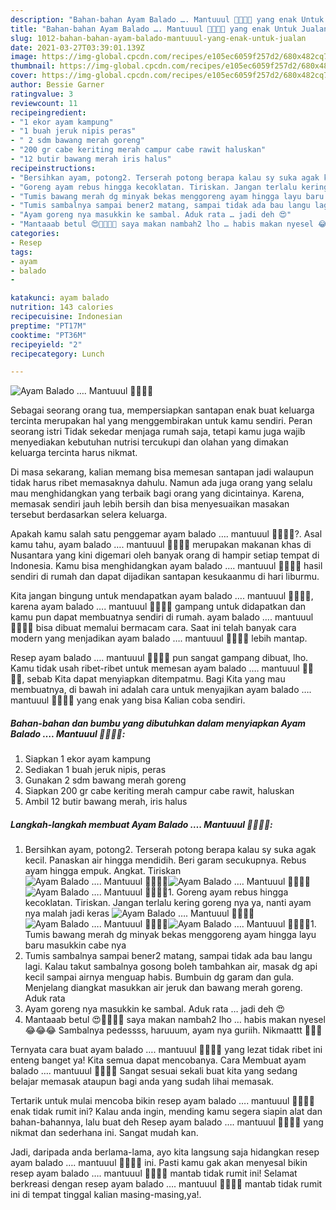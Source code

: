 ```yaml
---
description: "Bahan-bahan Ayam Balado …. Mantuuul 👍🏻👍🏻 yang enak Untuk Jualan"
title: "Bahan-bahan Ayam Balado …. Mantuuul 👍🏻👍🏻 yang enak Untuk Jualan"
slug: 1012-bahan-bahan-ayam-balado-mantuuul-yang-enak-untuk-jualan
date: 2021-03-27T03:39:01.139Z
image: https://img-global.cpcdn.com/recipes/e105ec6059f257d2/680x482cq70/ayam-balado-…-mantuuul-👍🏻👍🏻-foto-resep-utama.jpg
thumbnail: https://img-global.cpcdn.com/recipes/e105ec6059f257d2/680x482cq70/ayam-balado-…-mantuuul-👍🏻👍🏻-foto-resep-utama.jpg
cover: https://img-global.cpcdn.com/recipes/e105ec6059f257d2/680x482cq70/ayam-balado-…-mantuuul-👍🏻👍🏻-foto-resep-utama.jpg
author: Bessie Garner
ratingvalue: 3
reviewcount: 11
recipeingredient:
- "1 ekor ayam kampung"
- "1 buah jeruk nipis peras"
- " 2 sdm bawang merah goreng"
- "200 gr cabe keriting merah campur cabe rawit haluskan"
- "12 butir bawang merah iris halus"
recipeinstructions:
- "Bersihkan ayam, potong2. Terserah potong berapa kalau sy suka agak kecil. Panaskan air hingga mendidih. Beri garam secukupnya. Rebus ayam hingga empuk. Angkat. Tiriskan"
- "Goreng ayam rebus hingga kecoklatan. Tiriskan. Jangan terlalu kering goreng nya ya, nanti ayam nya malah jadi keras"
- "Tumis bawang merah dg minyak bekas menggoreng ayam hingga layu baru masukkin cabe nya"
- "Tumis sambalnya sampai bener2 matang, sampai tidak ada bau langu lagi. Kalau takut sambalnya gosong boleh tambahkan air, masak dg api kecil sampai airnya menguap habis. Bumbuin dg garam dan gula. Menjelang diangkat masukkan air jeruk dan bawang merah goreng. Aduk rata"
- "Ayam goreng nya masukkin ke sambal. Aduk rata … jadi deh 😍"
- "Mantaaab betul 😍👍🏻👍🏻 saya makan nambah2 lho … habis makan nyesel 😂😂😂 Sambalnya pedessss, haruuum, ayam nya guriih. Nikmaattt 🤣👍🏻"
categories:
- Resep
tags:
- ayam
- balado
- 

katakunci: ayam balado  
nutrition: 143 calories
recipecuisine: Indonesian
preptime: "PT17M"
cooktime: "PT36M"
recipeyield: "2"
recipecategory: Lunch

---
```



![Ayam Balado …. Mantuuul 👍🏻👍🏻](https://img-global.cpcdn.com/recipes/e105ec6059f257d2/680x482cq70/ayam-balado-…-mantuuul-👍🏻👍🏻-foto-resep-utama.jpg)

Sebagai seorang orang tua, mempersiapkan santapan enak buat keluarga tercinta merupakan hal yang menggembirakan untuk kamu sendiri. Peran seorang istri Tidak sekedar menjaga rumah saja, tetapi kamu juga wajib menyediakan kebutuhan nutrisi tercukupi dan olahan yang dimakan keluarga tercinta harus nikmat.

Di masa  sekarang, kalian memang bisa memesan santapan jadi walaupun tidak harus ribet memasaknya dahulu. Namun ada juga orang yang selalu mau menghidangkan yang terbaik bagi orang yang dicintainya. Karena, memasak sendiri jauh lebih bersih dan bisa menyesuaikan masakan tersebut berdasarkan selera keluarga. 



Apakah kamu salah satu penggemar ayam balado …. mantuuul 👍🏻👍🏻?. Asal kamu tahu, ayam balado …. mantuuul 👍🏻👍🏻 merupakan makanan khas di Nusantara yang kini digemari oleh banyak orang di hampir setiap tempat di Indonesia. Kamu bisa menghidangkan ayam balado …. mantuuul 👍🏻👍🏻 hasil sendiri di rumah dan dapat dijadikan santapan kesukaanmu di hari liburmu.

Kita jangan bingung untuk mendapatkan ayam balado …. mantuuul 👍🏻👍🏻, karena ayam balado …. mantuuul 👍🏻👍🏻 gampang untuk didapatkan dan kamu pun dapat membuatnya sendiri di rumah. ayam balado …. mantuuul 👍🏻👍🏻 bisa dibuat memalui bermacam cara. Saat ini telah banyak cara modern yang menjadikan ayam balado …. mantuuul 👍🏻👍🏻 lebih mantap.

Resep ayam balado …. mantuuul 👍🏻👍🏻 pun sangat gampang dibuat, lho. Kamu tidak usah ribet-ribet untuk memesan ayam balado …. mantuuul 👍🏻👍🏻, sebab Kita dapat menyiapkan ditempatmu. Bagi Kita yang mau membuatnya, di bawah ini adalah cara untuk menyajikan ayam balado …. mantuuul 👍🏻👍🏻 yang enak yang bisa Kalian coba sendiri.

<!--inarticleads1-->

##### Bahan-bahan dan bumbu yang dibutuhkan dalam menyiapkan Ayam Balado …. Mantuuul 👍🏻👍🏻:

1. Siapkan 1 ekor ayam kampung
1. Sediakan 1 buah jeruk nipis, peras
1. Gunakan  2 sdm bawang merah goreng
1. Siapkan 200 gr cabe keriting merah campur cabe rawit, haluskan
1. Ambil 12 butir bawang merah, iris halus




<!--inarticleads2-->

##### Langkah-langkah membuat Ayam Balado …. Mantuuul 👍🏻👍🏻:

1. Bersihkan ayam, potong2. Terserah potong berapa kalau sy suka agak kecil. Panaskan air hingga mendidih. Beri garam secukupnya. Rebus ayam hingga empuk. Angkat. Tiriskan
<img src="https://img-global.cpcdn.com/steps/bac4537ef10590c6/160x128cq70/ayam-balado-…-mantuuul-👍🏻👍🏻-langkah-memasak-1-foto.jpg" alt="Ayam Balado …. Mantuuul 👍🏻👍🏻"><img src="https://img-global.cpcdn.com/steps/dbe77252d73930ed/160x128cq70/ayam-balado-…-mantuuul-👍🏻👍🏻-langkah-memasak-1-foto.jpg" alt="Ayam Balado …. Mantuuul 👍🏻👍🏻"><img src="https://img-global.cpcdn.com/steps/bfc08ebac22a129f/160x128cq70/ayam-balado-…-mantuuul-👍🏻👍🏻-langkah-memasak-1-foto.jpg" alt="Ayam Balado …. Mantuuul 👍🏻👍🏻">1. Goreng ayam rebus hingga kecoklatan. Tiriskan. Jangan terlalu kering goreng nya ya, nanti ayam nya malah jadi keras
<img src="https://img-global.cpcdn.com/steps/51a565a659247287/160x128cq70/ayam-balado-…-mantuuul-👍🏻👍🏻-langkah-memasak-2-foto.jpg" alt="Ayam Balado …. Mantuuul 👍🏻👍🏻"><img src="https://img-global.cpcdn.com/steps/940182b4f1d9ffbd/160x128cq70/ayam-balado-…-mantuuul-👍🏻👍🏻-langkah-memasak-2-foto.jpg" alt="Ayam Balado …. Mantuuul 👍🏻👍🏻"><img src="https://img-global.cpcdn.com/steps/2466d6c52f8f941d/160x128cq70/ayam-balado-…-mantuuul-👍🏻👍🏻-langkah-memasak-2-foto.jpg" alt="Ayam Balado …. Mantuuul 👍🏻👍🏻">1. Tumis bawang merah dg minyak bekas menggoreng ayam hingga layu baru masukkin cabe nya
1. Tumis sambalnya sampai bener2 matang, sampai tidak ada bau langu lagi. Kalau takut sambalnya gosong boleh tambahkan air, masak dg api kecil sampai airnya menguap habis. Bumbuin dg garam dan gula. Menjelang diangkat masukkan air jeruk dan bawang merah goreng. Aduk rata
1. Ayam goreng nya masukkin ke sambal. Aduk rata … jadi deh 😍
1. Mantaaab betul 😍👍🏻👍🏻 saya makan nambah2 lho … habis makan nyesel 😂😂😂 Sambalnya pedessss, haruuum, ayam nya guriih. Nikmaattt 🤣👍🏻




Ternyata cara buat ayam balado …. mantuuul 👍🏻👍🏻 yang lezat tidak ribet ini enteng banget ya! Kita semua dapat mencobanya. Cara Membuat ayam balado …. mantuuul 👍🏻👍🏻 Sangat sesuai sekali buat kita yang sedang belajar memasak ataupun bagi anda yang sudah lihai memasak.

Tertarik untuk mulai mencoba bikin resep ayam balado …. mantuuul 👍🏻👍🏻 enak tidak rumit ini? Kalau anda ingin, mending kamu segera siapin alat dan bahan-bahannya, lalu buat deh Resep ayam balado …. mantuuul 👍🏻👍🏻 yang nikmat dan sederhana ini. Sangat mudah kan. 

Jadi, daripada anda berlama-lama, ayo kita langsung saja hidangkan resep ayam balado …. mantuuul 👍🏻👍🏻 ini. Pasti kamu gak akan menyesal bikin resep ayam balado …. mantuuul 👍🏻👍🏻 mantab tidak rumit ini! Selamat berkreasi dengan resep ayam balado …. mantuuul 👍🏻👍🏻 mantab tidak rumit ini di tempat tinggal kalian masing-masing,ya!.

